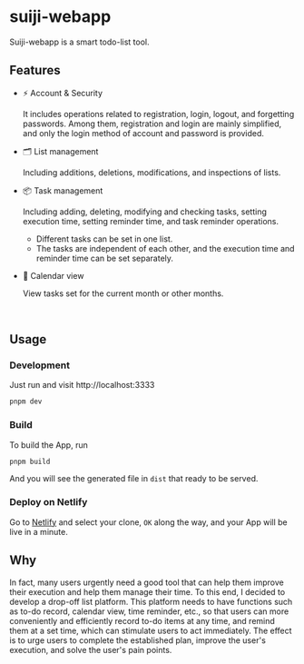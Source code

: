 # suiji-webapp
Suiji-webapp is a smart todo-list tool.
<br>

## Features

- ⚡️ Account & Security

  It includes operations related to registration, login, logout, and forgetting passwords. Among them, registration and login are mainly simplified, and only the login method of account and password is provided.

- 🗂 List management

  Including additions, deletions, modifications, and inspections of lists.

- 📦 Task management

  Including adding, deleting, modifying and checking tasks, setting execution time, setting reminder time, and task reminder operations.
  - Different tasks can be set in one list.
  - The tasks are independent of each other, and the execution time and reminder time can be set separately.

- 🍍 Calendar view

  View tasks set for the current month or other months.

<br>

## Usage

### Development

Just run and visit http://localhost:3333

```bash
pnpm dev
```

### Build

To build the App, run

```bash
pnpm build
```

And you will see the generated file in `dist` that ready to be served.

### Deploy on Netlify

Go to [Netlify](https://app.netlify.com/start) and select your clone, `OK` along the way, and your App will be live in a minute.

## Why
In fact, many users urgently need a good tool that can help them improve their execution and help them manage their time. To this end, I decided to develop a drop-off list platform. This platform needs to have functions such as to-do record, calendar view, time reminder, etc., so that users can more conveniently and efficiently record to-do items at any time, and remind them at a set time, which can stimulate users to act immediately. The effect is to urge users to complete the established plan, improve the user's execution, and solve the user's pain points.

